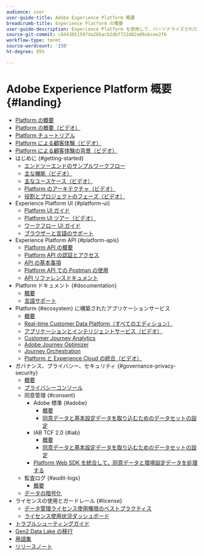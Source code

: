 ```yaml
---
audience: user
user-guide-title: Adobe Experience Platform 概要
breadcrumb-title: Experience Platform の概要
user-guide-description: Experience Platform を使用して、パーソナライズされたエクスペリエンスをリアルタイムで顧客に提供する方法を説明します。
source-git-commit: c8443051597da26bacb2dbf722d82a06abcee2f6
workflow-type: tm+mt
source-wordcount: '250'
ht-degree: 95%

---
```



# Adobe Experience Platform 概要 {#landing}

* [Platform の概要](home.md)
* [Platform の概要（ビデオ）](video/platform-overview.md)
* [Platform チュートリアル](https://experienceleague.adobe.com/docs/platform-learn/tutorials/overview.html?lang=ja)
* [Platform による顧客体験（ビデオ）](video/customer-experience.md)
* [Platform による顧客体験の背景（ビデオ）](video/customer-experience-bts.md)
* はじめに {#getting-started}
   * [エンドツーエンドのサンプルワークフロー](end-to-end-tutorial.md)
   * [主な機能（ビデオ）](video/key-capabilities.md)
   * [主なユースケース（ビデオ）](video/platform-use-cases.md)
   * [Platform のアーキテクチャ（ビデオ）](video/platform-architecture.md)
   * [役割とプロジェクトのフェーズ（ビデオ）](video/roles-project-phases.md)
* Experience Platform UI {#platform-ui}
   * [Platform UI ガイド](ui-guide.md)
   * [Platform UI ツアー（ビデオ）](video/platform-ui.md)
   * [ワークフロー UI ガイド](workflows.md)
   * [ブラウザーと言語のサポート](browser-language-support.md)
* Experience Platform API {#platform-apis}
   * [ Platform API の概要](api-guide.md)
   * [ Platform API の認証とアクセス](api-authentication.md)
   * [API の基本事項](api-fundamentals.md)
   * [Platform API での Postman の使用](postman.md)
   * [API リファレンスドキュメント](https://www.adobe.com/go/platform-api-reference-en)
* Platform ドキュメント {#documentation}
   * [概要](documentation/overview.md)
   * [言語サポート](documentation/language-support.md)
* Platform {#ecosystem} に構築されたアプリケーションサービス
   * [概要](application-services.md)
   * [Real-time Customer Data Platform（すべてのエディション）](https://experienceleague.adobe.com/docs/real-time-customer-data-platform.html?lang=ja)
   * [アプリケーションとインテリジェントサービス（ビデオ）](video/application-intelligent-services.md)
   * [Customer Journey Analytics](https://experienceleague.adobe.com/docs/customer-journey-analytics.html?lang=ja)
   * [Adobe Journey Optimizer](https://experienceleague.adobe.com/docs/journey-optimizer.html?lang=ja)
   * [Journey Orchestration](https://experienceleague.adobe.com/docs/journey-orchestration.html?lang=ja)
   * [Platform と Experience Cloud の統合（ビデオ）](video/experience-cloud-integrations.md)
* ガバナンス、プライバシー、セキュリティ {#governance-privacy-security}
   * [概要](./governance-privacy-security/overview.md)
   * [プライバシーコンソール](./governance-privacy-security/privacy-console.md)
   * 同意管理 {#consent}
      * Adobe 標準 {#adobe}
         * [概要](./governance-privacy-security/consent/adobe/overview.md)
         * [同意データと基本設定データを取り込むためのデータセットの設定](./governance-privacy-security/consent/adobe/dataset.md)
      * IAB TCF 2.0 {#iab}
         * [概要](./governance-privacy-security/consent/iab/overview.md)
         * [同意データと基本設定データを取り込むためのデータセットの設定](./governance-privacy-security/consent/iab/dataset.md)
      * [Platform Web SDK を統合して、同意データと環境設定データを処理する](./governance-privacy-security/consent/sdk.md)
   * 監査ログ {#audit-logs}
      * [概要](./governance-privacy-security/audit-logs/overview.md)
   * [データの暗号化](./governance-privacy-security/encryption.md)
* ライセンスの使用とガードレール {#license}
   * [データ管理ライセンス使用権限のベストプラクティス](./license-usage-and-guardrails/data-management-best-practices.md)
   * [ライセンス使用状況ダッシュボード](./license-usage-and-guardrails/license-usage-dashboard.md)
* [トラブルシューティングガイド](troubleshooting.md)
* [Gen2 Data Lake の移行](adls2-gen2-migration.md)
* [用語集](glossary.md)
* [リリースノート](https://docs.adobe.com/content/help/ja-JP/experience-platform/release-notes/latest.html)
